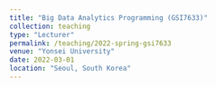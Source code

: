 ```yaml
---
title: "Big Data Analytics Programming (GSI7633)"
collection: teaching
type: "Lecturer"
permalink: /teaching/2022-spring-gsi7633
venue: "Yonsei University"
date: 2022-03-01
location: "Seoul, South Korea"
---
```

